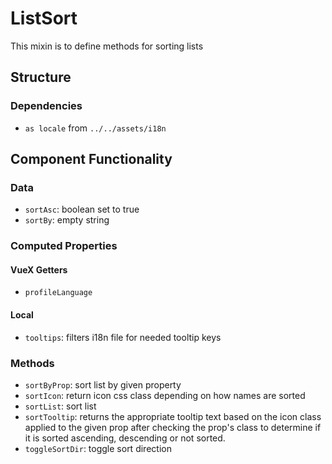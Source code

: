 ListSort
===============
This mixin is to define methods for sorting lists

## Structure

### Dependencies
* `as locale` from `../../assets/i18n`

Component Functionality
---------
### Data
- `sortAsc`: boolean set to true
- `sortBy`: empty string 

### Computed Properties
#### VueX Getters
- `profileLanguage`

#### Local
- `tooltips`: filters i18n file for needed tooltip keys 

### Methods
- `sortByProp`: sort list by given property 
- `sortIcon`: return icon css class depending on how names are sorted 
- `sortList`: sort list
- `sortTooltip`: returns the appropriate tooltip text based on the icon class applied to the given prop after checking the prop's class to determine if it is sorted ascending, descending or not sorted.
- `toggleSortDir`: toggle sort direction 